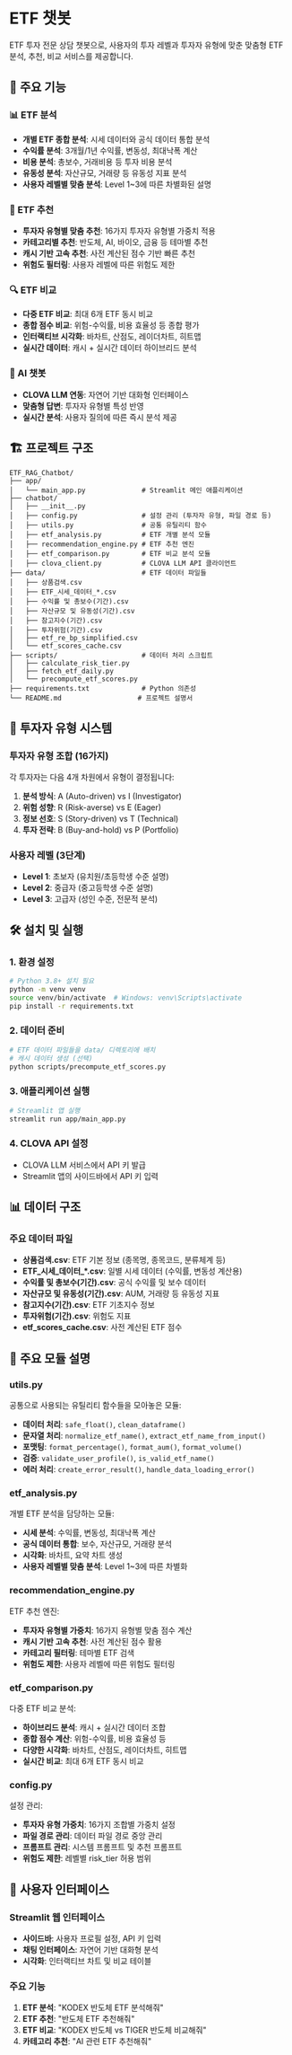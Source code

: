 # ETF 챗봇

ETF 투자 전문 상담 챗봇으로, 사용자의 투자 레벨과 투자자 유형에 맞춘 맞춤형 ETF 분석, 추천, 비교 서비스를 제공합니다.

## 🚀 주요 기능

### 📊 ETF 분석
- **개별 ETF 종합 분석**: 시세 데이터와 공식 데이터 통합 분석
- **수익률 분석**: 3개월/1년 수익률, 변동성, 최대낙폭 계산
- **비용 분석**: 총보수, 거래비용 등 투자 비용 분석
- **유동성 분석**: 자산규모, 거래량 등 유동성 지표 분석
- **사용자 레벨별 맞춤 분석**: Level 1~3에 따른 차별화된 설명

### 🎯 ETF 추천
- **투자자 유형별 맞춤 추천**: 16가지 투자자 유형별 가중치 적용
- **카테고리별 추천**: 반도체, AI, 바이오, 금융 등 테마별 추천
- **캐시 기반 고속 추천**: 사전 계산된 점수 기반 빠른 추천
- **위험도 필터링**: 사용자 레벨에 따른 위험도 제한

### 🔍 ETF 비교
- **다중 ETF 비교**: 최대 6개 ETF 동시 비교
- **종합 점수 비교**: 위험-수익률, 비용 효율성 등 종합 평가
- **인터랙티브 시각화**: 바차트, 산점도, 레이더차트, 히트맵
- **실시간 데이터**: 캐시 + 실시간 데이터 하이브리드 분석

### 💬 AI 챗봇
- **CLOVA LLM 연동**: 자연어 기반 대화형 인터페이스
- **맞춤형 답변**: 투자자 유형별 특성 반영
- **실시간 분석**: 사용자 질의에 따른 즉시 분석 제공

## 🏗️ 프로젝트 구조

```
ETF_RAG_Chatbot/
├── app/
│   └── main_app.py              # Streamlit 메인 애플리케이션
├── chatbot/
│   ├── __init__.py
│   ├── config.py                # 설정 관리 (투자자 유형, 파일 경로 등)
│   ├── utils.py                 # 공통 유틸리티 함수
│   ├── etf_analysis.py          # ETF 개별 분석 모듈
│   ├── recommendation_engine.py # ETF 추천 엔진
│   ├── etf_comparison.py        # ETF 비교 분석 모듈
│   ├── clova_client.py          # CLOVA LLM API 클라이언트
├── data/                        # ETF 데이터 파일들
│   ├── 상품검색.csv
│   ├── ETF_시세_데이터_*.csv
│   ├── 수익률 및 총보수(기간).csv
│   ├── 자산규모 및 유동성(기간).csv
│   ├── 참고지수(기간).csv
│   ├── 투자위험(기간).csv
│   ├── etf_re_bp_simplified.csv
│   └── etf_scores_cache.csv
├── scripts/                     # 데이터 처리 스크립트
│   ├── calculate_risk_tier.py
│   ├── fetch_etf_daily.py
│   └── precompute_etf_scores.py
├── requirements.txt             # Python 의존성
└── README.md                   # 프로젝트 설명서
```

## 🎯 투자자 유형 시스템

### 투자자 유형 조합 (16가지)
각 투자자는 다음 4개 차원에서 유형이 결정됩니다:

1. **분석 방식**: A (Auto-driven) vs I (Investigator)
2. **위험 성향**: R (Risk-averse) vs E (Eager)
3. **정보 선호**: S (Story-driven) vs T (Technical)
4. **투자 전략**: B (Buy-and-hold) vs P (Portfolio)

### 사용자 레벨 (3단계)
- **Level 1**: 초보자 (유치원/초등학생 수준 설명)
- **Level 2**: 중급자 (중고등학생 수준 설명)
- **Level 3**: 고급자 (성인 수준, 전문적 분석)

## 🛠️ 설치 및 실행

### 1. 환경 설정
```bash
# Python 3.8+ 설치 필요
python -m venv venv
source venv/bin/activate  # Windows: venv\Scripts\activate
pip install -r requirements.txt
```

### 2. 데이터 준비
```bash
# ETF 데이터 파일들을 data/ 디렉토리에 배치
# 캐시 데이터 생성 (선택)
python scripts/precompute_etf_scores.py
```

### 3. 애플리케이션 실행
```bash
# Streamlit 앱 실행
streamlit run app/main_app.py
```

### 4. CLOVA API 설정
- CLOVA LLM 서비스에서 API 키 발급
- Streamlit 앱의 사이드바에서 API 키 입력

## 📊 데이터 구조

### 주요 데이터 파일
- **상품검색.csv**: ETF 기본 정보 (종목명, 종목코드, 분류체계 등)
- **ETF_시세_데이터_*.csv**: 일별 시세 데이터 (수익률, 변동성 계산용)
- **수익률 및 총보수(기간).csv**: 공식 수익률 및 보수 데이터
- **자산규모 및 유동성(기간).csv**: AUM, 거래량 등 유동성 지표
- **참고지수(기간).csv**: ETF 기초지수 정보
- **투자위험(기간).csv**: 위험도 지표
- **etf_scores_cache.csv**: 사전 계산된 ETF 점수 

## 🔧 주요 모듈 설명

### utils.py
공통으로 사용되는 유틸리티 함수들을 모아놓은 모듈:
- **데이터 처리**: `safe_float()`, `clean_dataframe()`
- **문자열 처리**: `normalize_etf_name()`, `extract_etf_name_from_input()`
- **포맷팅**: `format_percentage()`, `format_aum()`, `format_volume()`
- **검증**: `validate_user_profile()`, `is_valid_etf_name()`
- **에러 처리**: `create_error_result()`, `handle_data_loading_error()`

### etf_analysis.py
개별 ETF 분석을 담당하는 모듈:
- **시세 분석**: 수익률, 변동성, 최대낙폭 계산
- **공식 데이터 통합**: 보수, 자산규모, 거래량 분석
- **시각화**: 바차트, 요약 차트 생성
- **사용자 레벨별 맞춤 분석**: Level 1~3에 따른 차별화

### recommendation_engine.py
ETF 추천 엔진:
- **투자자 유형별 가중치**: 16가지 유형별 맞춤 점수 계산
- **캐시 기반 고속 추천**: 사전 계산된 점수 활용
- **카테고리 필터링**: 테마별 ETF 검색
- **위험도 제한**: 사용자 레벨에 따른 위험도 필터링

### etf_comparison.py
다중 ETF 비교 분석:
- **하이브리드 분석**: 캐시 + 실시간 데이터 조합
- **종합 점수 계산**: 위험-수익률, 비용 효율성 등
- **다양한 시각화**: 바차트, 산점도, 레이더차트, 히트맵
- **실시간 비교**: 최대 6개 ETF 동시 비교

### config.py
설정 관리:
- **투자자 유형 가중치**: 16가지 조합별 가중치 설정
- **파일 경로 관리**: 데이터 파일 경로 중앙 관리
- **프롬프트 관리**: 시스템 프롬프트 및 추천 프롬프트
- **위험도 제한**: 레벨별 risk_tier 허용 범위

## 🎨 사용자 인터페이스

### Streamlit 웹 인터페이스
- **사이드바**: 사용자 프로필 설정, API 키 입력
- **채팅 인터페이스**: 자연어 기반 대화형 분석
- **시각화**: 인터랙티브 차트 및 비교 테이블

### 주요 기능
1. **ETF 분석**: "KODEX 반도체 ETF 분석해줘"
2. **ETF 추천**: "반도체 ETF 추천해줘"
3. **ETF 비교**: "KODEX 반도체 vs TIGER 반도체 비교해줘"
4. **카테고리 추천**: "AI 관련 ETF 추천해줘"


